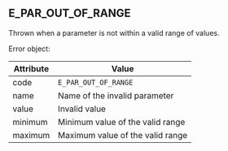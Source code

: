 ## E_PAR_OUT_OF_RANGE

Thrown when a parameter is not within a valid range of values.

Error object:

| Attribute | Value |
| --- | --- |
| code | `E_PAR_OUT_OF_RANGE` |
| name | Name of the invalid parameter |
| value | Invalid value |
| minimum | Minimum value of the valid range |
| maximum | Maximum value of the valid range |
